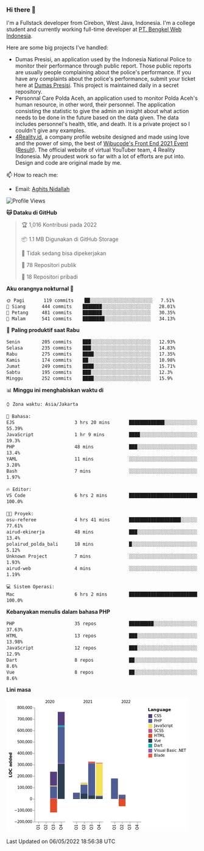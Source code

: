 ### Hi there 👋
I'm a Fullstack developer from Cirebon, West Java, Indonesia. I'm a college student and currently working full-time developer at [PT. Bengkel Web Indonesia](https://github.com/PT-Bengkel-Web-Indonesia).

Here are some big projects I've handled:
- Dumas Presisi, an application used by the Indonesia National Police to monitor their performance through public report. Those public reports are usually people complaining about the police's performance. If you have any complaints about the police's performance, submit your ticket here at [Dumas Presisi](https://dumaspresisi.polri.go.id/dumaspro). This project is maintained daily in a secret repository.
- Personnal Care Polda Aceh, an application used to monitor Polda Aceh's human resource, in other word, their personnel. The application consisting the statistic to give the admin an insight about what action needs to be done in the future based on the data given. The data includes personnel's health, title, and death. It is a private project so I couldn't give any examples.
- [4Reality.id](https://4reality.id), a company profile website designed and made using love and the power of simp, the best of [Wibucode's Front End 2021 Event](https://github.com/wibucode02/submision-event-frontend-2021) ([Result](https://github.com/wibucode02/top-5-pemenang-event-front-end-wibucode-2021)). The official website of virtual YouTuber team, 4 Reality Indonesia. My proudest work so far with a lot of efforts are put into. Design and code are original made by me.

📫 How to reach me:
- Email: [Aghits Nidallah](mailto:yourlovelydev@gmail.com)

<!--START_SECTION:waka-->
![Profile Views](http://img.shields.io/badge/Profil%20dilihat-1-blue)

**🐱 Dataku di GitHub** 

> 🏆 1,016 Kontribusi pada 2022
 > 
> 📦 1.1 MB Digunakan di GitHub Storage 
 > 
> 🚫 Tidak sedang bisa dipekerjakan
 > 
> 📜 78 Repositori publik 
 > 
> 🔑 18 Repositori pribadi  
 > 
**Aku orangnya nokturnal 🦉** 

```text
🌞 Pagi       119 commits    ██░░░░░░░░░░░░░░░░░░░░░░░   7.51% 
🌆 Siang      444 commits    ███████░░░░░░░░░░░░░░░░░░   28.01% 
🌃 Petang     481 commits    ███████░░░░░░░░░░░░░░░░░░   30.35% 
🌙 Malam      541 commits    ████████░░░░░░░░░░░░░░░░░   34.13%

```
📅 **Paling produktif saat Rabu** 

```text
Senin        205 commits    ███░░░░░░░░░░░░░░░░░░░░░░   12.93% 
Selasa       235 commits    ███░░░░░░░░░░░░░░░░░░░░░░   14.83% 
Rabu         275 commits    ████░░░░░░░░░░░░░░░░░░░░░   17.35% 
Kamis        174 commits    ██░░░░░░░░░░░░░░░░░░░░░░░   10.98% 
Jumat        249 commits    ████░░░░░░░░░░░░░░░░░░░░░   15.71% 
Sabtu        195 commits    ███░░░░░░░░░░░░░░░░░░░░░░   12.3% 
Minggu       252 commits    ████░░░░░░░░░░░░░░░░░░░░░   15.9%

```


📊 **Minggu ini menghabiskan waktu di** 

```text
⌚︎ Zona waktu: Asia/Jakarta

💬 Bahasa: 
EJS                      3 hrs 20 mins       █████████████░░░░░░░░░░░░   55.39% 
JavaScript               1 hr 9 mins         ████░░░░░░░░░░░░░░░░░░░░░   19.3% 
PHP                      48 mins             ███░░░░░░░░░░░░░░░░░░░░░░   13.4% 
YAML                     11 mins             ░░░░░░░░░░░░░░░░░░░░░░░░░   3.28% 
Bash                     7 mins              ░░░░░░░░░░░░░░░░░░░░░░░░░   1.97%

🔥 Editor: 
VS Code                  6 hrs 2 mins        █████████████████████████   100.0%

🐱‍💻 Proyek: 
osu-referee              4 hrs 41 mins       ███████████████████░░░░░░   77.61% 
airud-ekinerja           48 mins             ███░░░░░░░░░░░░░░░░░░░░░░   13.4% 
polairud_polda_bali      18 mins             █░░░░░░░░░░░░░░░░░░░░░░░░   5.12% 
Unknown Project          7 mins              ░░░░░░░░░░░░░░░░░░░░░░░░░   1.93% 
airud-web                4 mins              ░░░░░░░░░░░░░░░░░░░░░░░░░   1.19%

💻 Sistem Operasi: 
Mac                      6 hrs 2 mins        █████████████████████████   100.0%

```

**Kebanyakan menulis dalam bahasa PHP** 

```text
PHP                      35 repos            █████████░░░░░░░░░░░░░░░░   37.63% 
HTML                     13 repos            ███░░░░░░░░░░░░░░░░░░░░░░   13.98% 
JavaScript               12 repos            ███░░░░░░░░░░░░░░░░░░░░░░   12.9% 
Dart                     8 repos             ██░░░░░░░░░░░░░░░░░░░░░░░   8.6% 
Vue                      8 repos             ██░░░░░░░░░░░░░░░░░░░░░░░   8.6%

```


**Lini masa**

![Chart not found](https://raw.githubusercontent.com/NikarashiHatsu/NikarashiHatsu/master/charts/bar_graph.png) 


 Last Updated on 06/05/2022 18:56:38 UTC
<!--END_SECTION:waka-->
